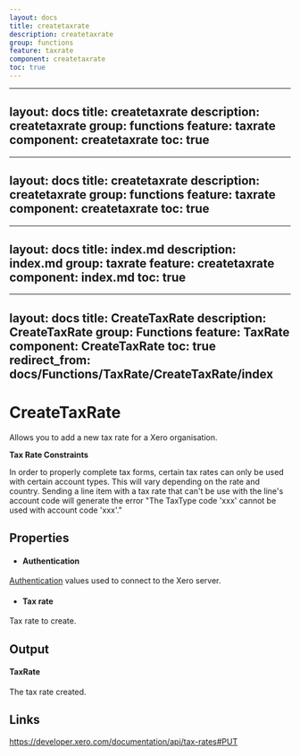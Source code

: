 ```yaml
---
layout: docs
title: createtaxrate
description: createtaxrate
group: functions
feature: taxrate
component: createtaxrate
toc: true
---
```

---
layout: docs
title: createtaxrate
description: createtaxrate
group: functions
feature: taxrate
component: createtaxrate
toc: true
---
---
layout: docs
title: createtaxrate
description: createtaxrate
group: functions
feature: taxrate
component: createtaxrate
toc: true
---
---
layout: docs
title: index.md
description: index.md
group: taxrate
feature: createtaxrate
component: index.md
toc: true
---
---
layout: docs
title: CreateTaxRate
description: CreateTaxRate
group: Functions
feature: TaxRate
component: CreateTaxRate
toc: true
redirect_from: docs/Functions/TaxRate/CreateTaxRate/index
---
CreateTaxRate
============

Allows you to add a new tax rate for a Xero organisation.

**Tax Rate Constraints**

In order to properly complete tax forms, certain tax rates can only be used with certain account types. This will vary depending on the rate and country. Sending a line item with a tax rate that can't be use with the line's account code will generate the error "The TaxType code 'xxx' cannot be used with account code 'xxx'."

Properties
----------

- #### Authentication
[Authentication](../../../Common/Authentication/Index.md) values used to connect to the Xero server.
- #### Tax rate
Tax rate to create.


Output
-----
#### TaxRate
The tax rate created.

Links
-----

https://developer.xero.com/documentation/api/tax-rates#PUT
